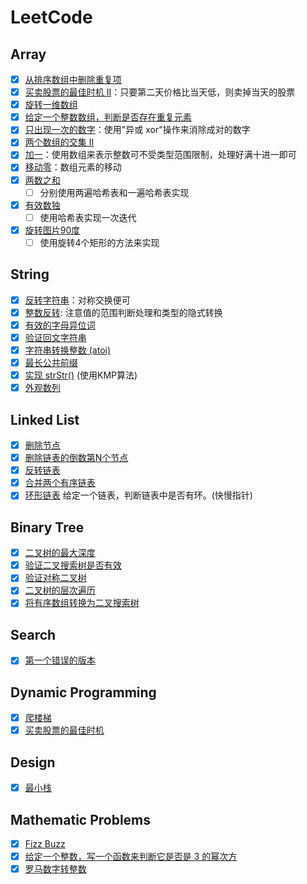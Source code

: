 # LeetCode

## Array
- [x] [从排序数组中删除重复项](https://github.com/runningIris/LeetCode/blob/master/algorithms/primary/array/duplicated-keys.cpp)
- [x] [买卖股票的最佳时机 II](https://github.com/runningIris/LeetCode/blob/master/algorithms/primary/array/max-profit.cpp)：只要第二天价格比当天低，则卖掉当天的股票
- [x] [旋转一维数组](https://github.com/runningIris/LeetCode/blob/master/algorithms/primary/array/rotate.cpp)
- [x] [给定一个整数数组，判断是否存在重复元素](https://github.com/runningIris/LeetCode/blob/master/algorithms/primary/array/contains-duplicate.cpp)
- [x] [只出现一次的数字](https://github.com/runningIris/LeetCode/blob/master/algorithms/primary/array/single-number.cpp)：使用"异或 xor"操作来消除成对的数字
- [x] [两个数组的交集 II](https://github.com/runningIris/LeetCode/blob/master/algorithms/array/primary/intersect.cpp)
- [x] [加一](https://github.com/runningIris/LeetCode/blob/master/algorithms/primary/array/plus-one.cpp)：使用数组来表示整数可不受类型范围限制，处理好满十进一即可
- [x] [移动零](https://github.com/runningIris/LeetCode/blob/master/algorithms/primary/array/move-zeroes.cpp)：数组元素的移动
- [x] [两数之和](https://github.com/runningIris/LeetCode/blob/master/algorithms/primary/array/two-sum.cpp)
    - [ ] 分别使用两遍哈希表和一遍哈希表实现

- [x] [有效数独](https://github.com/runningIris/LeetCode/blob/master/algorithms/primary/array/is-valid-sudoku.cpp)
    - [ ] 使用哈希表实现一次迭代

- [x] [旋转图片90度](https://github.com/runningIris/LeetCode/blob/master/algorithms/primary/array/rotate-image.cpp)
    - [ ] 使用旋转4个矩形的方法来实现

## String
- [x] [反转字符串](https://github.com/runningIris/LeetCode/blob/master/algorithms/primary/string/revert-string.cpp)：对称交换便可
- [x] [整数反转](https://github.com/runningIris/LeetCode/blob/master/algorithms/primary/string/revert-int.cpp): 注意值的范围判断处理和类型的隐式转换
- [x] [有效的字母异位词](https://github.com/runningIris/LeetCode/blob/master/algorithms/primary/string/is-anagram.cpp)
- [x] [验证回文字符串](https://github.com/runningIris/LeetCode/blob/master/algorithms/primary/string/is-palindrome.cpp)
- [x] [字符串转换整数 (atoi)](https://github.com/runningIris/LeetCode/blob/master/algorithms/primary/string/my-atoi.cpp)
- [x] [最长公共前缀](https://github.com/runningIris/LeetCode/blob/master/algorithms/primary/string/longest-common-prefix.cpp)
- [x] [实现 strStr()](https://github.com/runningIris/LeetCode/blob/master/algorithms/primary/string/str-str.cpp) (使用KMP算法)
- [x] [外观数列](https://github.com/runningIris/LeetCode/blob/master/algorithms/primary/string/count-and-say.cpp)

## Linked List
- [x] [删除节点](https://github.com/runningIris/LeetCode/blob/master/algorithms/primary/link-list/delete-node.cpp)
- [x] [删除链表的倒数第N个节点](https://github.com/runningIris/LeetCode/blob/master/algorithms/primary/link-list/remove-nth-from-end.cpp)
- [x] [反转链表](https://github.com/runningIris/LeetCode/blob/master/algorithms/primary/link-list/reverse-list.cpp)
- [x] [合并两个有序链表](https://github.com/runningIris/LeetCode/blob/master/algorithms/primary/link-list/merge-two-list.cpp)
- [x] [环形链表](https://github.com/runningIris/LeetCode/blob/master/algorithms/primary/link-list/has-cycle.cpp) 给定一个链表，判断链表中是否有环。(快慢指针)

## Binary Tree
- [x] [二叉树的最大深度](https://github.com/runningIris/LeetCode/blob/master/algorithms/primary/binary-tree/max-depth.cpp)
- [x] [验证二叉搜索树是否有效](https://github.com/runningIris/LeetCode/blob/master/algorithms/primary/binary-tree/is-valid-bst.cpp)
- [x] [验证对称二叉树](https://github.com/runningIris/LeetCode/blob/master/algorithms/primary/binary-tree/is-symmetric.cpp)
- [x] [二叉树的层次遍历](https://github.com/runningIris/LeetCode/blob/master/algorithms/primary/binary-tree/level-order.cpp)
- [x] [将有序数组转换为二叉搜索树](https://github.com/runningIris/LeetCode/blob/master/algorithms/primary/binary-tree/sorted-array-to-bst.cpp)

## Search
- [x] [第一个错误的版本](https://github.com/runningIris/LeetCode/blob/master/algorithms/primary/searh/first-bad-version.cpp)

## Dynamic Programming
- [x] [爬楼梯](https://github.com/runningIris/LeetCode/blob/master/algorithms/primary/dynamic-programming/climb-stairs.cpp)
- [x] [买卖股票的最佳时机](https://github.com/runningIris/LeetCode/blob/master/algorithms/primary/dynamic-programming/max-profit.cpp)

## Design
- [x] [最小栈](https://github.com/runningIris/LeetCode/blob/master/algorithms/primary/design/min-stack.cpp)

## Mathematic Problems
- [x] [Fizz Buzz](https://github.com/runningIris/LeetCode/blob/master/algorithms/primary/math/fizz-buzz.cpp)
- [x] [给定一个整数，写一个函数来判断它是否是 3 的幂次方](https://github.com/runningIris/LeetCode/blob/master/algorithms/primary/math/power-of-3.cpp)
- [x] [罗马数字转整数](https://github.com/runningIris/LeetCode/blob/master/algorithms/primary/math/roman-to-int.cpp)
